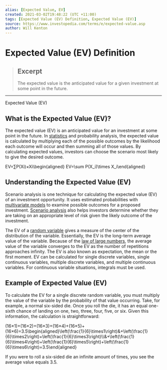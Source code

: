 ```yaml
---
alias: [Expected Value, EV]
created: 2021-03-02T19:48:22 (UTC +11:00)
tags: [Expected Value (EV) Definition, Expected Value (EV)]
source: https://www.investopedia.com/terms/e/expected-value.asp
author: Will Kenton
---
```


# Expected Value (EV) Definition

> ## Excerpt
> The expected value is the anticipated value for a given investment at some point in the future.

---

Expected Value (EV)
## What is the Expected Value (EV)?

The expected value (EV) is an anticipated value for an investment at some point in the future. In [statistics](https://www.investopedia.com/terms/s/statistics.asp) and probability analysis, the expected value is calculated by multiplying each of the possible outcomes by the likelihood each outcome will occur and then summing all of those values. By calculating expected values, investors can choose the scenario most likely to give the desired outcome.

EV\=∑P(Xi)×Xi\\begin{aligned} EV=\\sum P(X\_i)\\times X\_i\\end{aligned}

## Understanding the Expected Value (EV)

Scenario analysis is one technique for calculating the expected value (EV) of an investment opportunity. It uses estimated probabilities with [multivariate models](https://www.investopedia.com/terms/m/multivariate-model.asp) to examine possible outcomes for a proposed investment. [Scenario analysis](https://www.investopedia.com/terms/s/scenario_analysis.asp) also helps investors determine whether they are taking on an appropriate level of risk given the likely outcome of the investment.

The EV of a [random variable](https://www.investopedia.com/terms/r/random-variable.asp) gives a measure of the center of the distribution of the variable. Essentially, the EV is the long-term average value of the variable. Because of the [law of large numbers](https://www.investopedia.com/terms/l/lawoflargenumbers.asp), the average value of the variable converges to the EV as the number of repetitions approaches infinity. The EV is also known as expectation, the mean or the first moment. EV can be calculated for single discrete variables, single continuous variables, multiple discrete variables, and multiple continuous variables. For continuous variable situations, integrals must be used.

## Example of Expected Value (EV)

To calculate the EV for a single discrete random variable, you must multiply the value of the variable by the probability of that value occurring. Take, for example, a normal six-sided die. Once you roll the die, it has an equal one-sixth chance of landing on one, two, three, four, five, or six. Given this information, the calculation is straightforward:

(16×1)+(16×2)+(16×3)+(16×4)+(16×5)+(16×6)\=3.5\\begin{aligned}\\left(\\frac{1}{6}\\times1\\right)&+\\left(\\frac{1}{6}\\times2\\right)+\\left(\\frac{1}{6}\\times3\\right)\\\\&+\\left(\\frac{1}{6}\\times4\\right)+\\left(\\frac{1}{6}\\times5\\right)+\\left(\\frac{1}{6}\\times6\\right)=3.5\\end{aligned}

If you were to roll a six-sided die an infinite amount of times, you see the average value equals 3.5.
